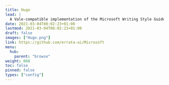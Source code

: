 ```yaml
---
title: Hugo
lead: |
  A Vale-compatible implementation of the Microsoft Writing Style Guide.
date: 2021-03-04T08:02:23+01:00
lastmod: 2021-03-04T08:02:23+01:00
draft: false
images: ["Hugo.png"]
link: https://github.com/errata-ai/Microsoft
menu:
  hub:
    parent: "browse"
weight: 060
toc: false
pinned: false
types: ["config"]
---
```

